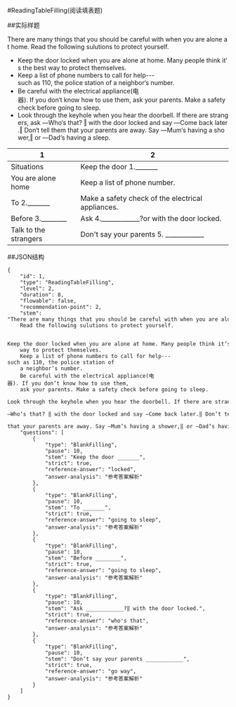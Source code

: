 #ReadingTableFilling(阅读填表题)

##实际样题

There are many things that you should be careful with when you are alone at home. Read the following sulutions to protect yourself. 

* Keep the door locked when you are alone at home. Many people think it‘s the best way to protect themselves. 
* Keep a list of phone numbers to call for help---such as 110, the police station of a neighbor‘s number. 
* Be careful with the electrical appliance(电器). If you don‘t know how to use them, ask your parents. Make a safety check before going to sleep. 
* Look through the keyhole when you hear the doorbell. If there are strangers, ask ―Who‘s that? ‖ with the door locked and say ―Come back later.‖ Don‘t tell them that your parents are away. Say ―Mum‘s having a shower,‖ or ―Dad‘s having a sleep.


1 | 2 
-----|------
Situations    | Keep the door 1._______ 
You are alone home        |  Keep a list of phone number. 
To 2._______       |   Make a safety check of the electrical appliances. 
Before 3.________      |   Ask 4.____________?or with the door locked.
Talk to the strangers       |  Don't say your parents 5. ____________ 


##JSON结构

	{
		"id": 1,						
		"type": "ReadingTableFilling",			
		"level": 2,						
		"duration": 8,					
		"flowable": false,				
		"recommendation-point": 2,		
		"stem": "There are many things that you should be careful with when you are alone at home. 
		Read the following sulutions to protect yourself. 

		Keep the door locked when you are alone at home. Many people think it‘s the best 
		way to protect themselves. 
		Keep a list of phone numbers to call for help---such as 110, the police station of
		a neighbor‘s number. 
		Be careful with the electrical appliance(电器). If you don‘t know how to use them,
		ask your parents. Make a safety check before going to sleep. 
		Look through the keyhole when you hear the doorbell. If there are strangers, ask 
		―Who‘s that? ‖ with the door locked and say ―Come back later.‖ Don‘t tell them 
		that your parents are away. Say ―Mum‘s having a shower,‖ or ―Dad‘s having a sleep.",
		"questions": [
			{
				"type": "BlankFilling",
				"pause": 10, 		
				"stem": "Keep the door _______",	
				"strict": true,	
				"reference-answer": "locked",		
				"answer-analysis": "参考答案解析"
			},
			{
				"type": "BlankFilling",
				"pause": 10, 		
				"stem": "To _______",	
				"strict": true,	
				"reference-answer": "going to sleep",		
				"answer-analysis": "参考答案解析"
			},
			{
				"type": "BlankFilling",
				"pause": 10, 		
				"stem": "Before ________",	
				"strict": true,	
				"reference-answer": "going to sleep",		
				"answer-analysis": "参考答案解析"
			},
			{
				"type": "BlankFilling",
				"pause": 10, 		
				"stem": "Ask ____________?‖ with the door locked.",	
				"strict": true,	
				"reference-answer": "who's that",		
				"answer-analysis": "参考答案解析"
			},
			{
				"type": "BlankFilling",
				"pause": 10, 		
				"stem": "Don‘t say your parents ____________",	
				"strict": true,	
				"reference-answer": "go way",		
				"answer-analysis": "参考答案解析"
			}
		]
	}

